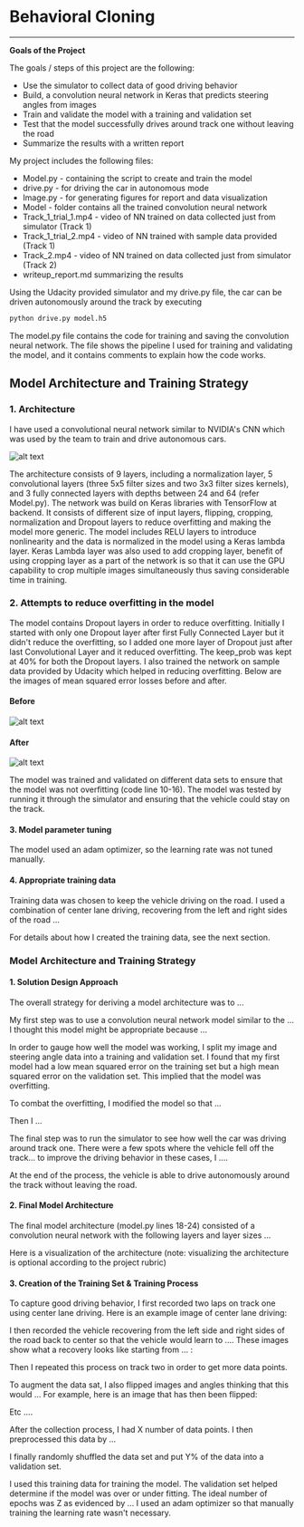 # **Behavioral Cloning** 
---
**Goals of the Project**

The goals / steps of this project are the following:
* Use the simulator to collect data of good driving behavior
* Build, a convolution neural network in Keras that predicts steering angles from images
* Train and validate the model with a training and validation set
* Test that the model successfully drives around track one without leaving the road
* Summarize the results with a written report


[//]: # (Image References)

[image1]: ./examples/cnn-architecture-nvidia.png "NVIDIA CNN Architecture"
[image2]: ./examples/Track_1_trial_1_Loss.png "Initial Mean Squared Error Loss for Track 1"
[image3]: ./examples/Track_1_trial_2_Loss.png "Final Mean Squared Error Loss for Track 1"
[image4]: ./examples/placeholder_small.png "Recovery Image"
[image5]: ./examples/placeholder_small.png "Recovery Image"
[image6]: ./examples/placeholder_small.png "Normal Image"
[image7]: ./examples/placeholder_small.png "Flipped Image"


My project includes the following files:
* Model.py - containing the script to create and train the model
* drive.py - for driving the car in autonomous mode
* Image.py - for generating figures for report and data visualization
* Model  - folder contains all the trained convolution neural network 
* Track_1_trial_1.mp4 - video of NN trained on data collected just from simulator  (Track 1)
* Track_1_trial_2.mp4 - video of NN trained with sample data provided (Track 1)
* Track_2.mp4 - video of NN trained on data collected just from simulator  (Track 2)
* writeup_report.md summarizing the results

Using the Udacity provided simulator and my drive.py file, the car can be driven autonomously around the track by executing 
```sh
python drive.py model.h5
```

The model.py file contains the code for training and saving the convolution neural network. The file shows the pipeline I used for training and validating the model, and it contains comments to explain how the code works.

## Model Architecture and Training Strategy

### 1. Architecture

I have used a convolutional neural network similar to NVIDIA's CNN which was used by the team to train and drive autonomous cars. 

![alt text][image1]

The architecture consists of 9 layers, including a normalization layer, 5 convolutional layers (three 5x5 filter sizes and two 3x3 filter sizes kernels), and 3 fully connected layers with depths between 24 and 64 (refer Model.py). The network was build on Keras libraries with TensorFlow at backend. It consists of different size of input layers, flipping, cropping, normalization and Dropout layers to reduce overfitting and making the model more generic. The model includes RELU layers to introduce nonlinearity and the data is normalized in the model using a Keras lambda layer. Keras Lambda layer was also used to add cropping layer, benefit of using cropping layer as a part of the network is so that it can use the GPU capability to crop multiple images simultaneously thus saving considerable time in training. 

### 2. Attempts to reduce overfitting in the model

The model contains Dropout layers in order to reduce overfitting. Initially I started with only one Dropout layer after first Fully Connected Layer but it didn't reduce the overfitting, so I added one more layer of Dropout just after last Convolutional Layer and it reduced overfitting. The keep_prob was kept at 40% for both the Dropout layers. I also trained the network on sample data provided by Udacity which helped in reducing overfitting. Below are the images of mean squared error losses before and after.

#### Before

![alt text][image2]

#### After

![alt text][image3]

The model was trained and validated on different data sets to ensure that the model was not overfitting (code line 10-16). The model was tested by running it through the simulator and ensuring that the vehicle could stay on the track.

#### 3. Model parameter tuning

The model used an adam optimizer, so the learning rate was not tuned manually.

#### 4. Appropriate training data

Training data was chosen to keep the vehicle driving on the road. I used a combination of center lane driving, recovering from the left and right sides of the road ... 

For details about how I created the training data, see the next section. 

### Model Architecture and Training Strategy

#### 1. Solution Design Approach

The overall strategy for deriving a model architecture was to ...

My first step was to use a convolution neural network model similar to the ... I thought this model might be appropriate because ...

In order to gauge how well the model was working, I split my image and steering angle data into a training and validation set. I found that my first model had a low mean squared error on the training set but a high mean squared error on the validation set. This implied that the model was overfitting. 

To combat the overfitting, I modified the model so that ...

Then I ... 

The final step was to run the simulator to see how well the car was driving around track one. There were a few spots where the vehicle fell off the track... to improve the driving behavior in these cases, I ....

At the end of the process, the vehicle is able to drive autonomously around the track without leaving the road.

#### 2. Final Model Architecture

The final model architecture (model.py lines 18-24) consisted of a convolution neural network with the following layers and layer sizes ...

Here is a visualization of the architecture (note: visualizing the architecture is optional according to the project rubric)



#### 3. Creation of the Training Set & Training Process

To capture good driving behavior, I first recorded two laps on track one using center lane driving. Here is an example image of center lane driving:


I then recorded the vehicle recovering from the left side and right sides of the road back to center so that the vehicle would learn to .... These images show what a recovery looks like starting from ... :


Then I repeated this process on track two in order to get more data points.

To augment the data sat, I also flipped images and angles thinking that this would ... For example, here is an image that has then been flipped:


Etc ....

After the collection process, I had X number of data points. I then preprocessed this data by ...


I finally randomly shuffled the data set and put Y% of the data into a validation set. 

I used this training data for training the model. The validation set helped determine if the model was over or under fitting. The ideal number of epochs was Z as evidenced by ... I used an adam optimizer so that manually training the learning rate wasn't necessary.
